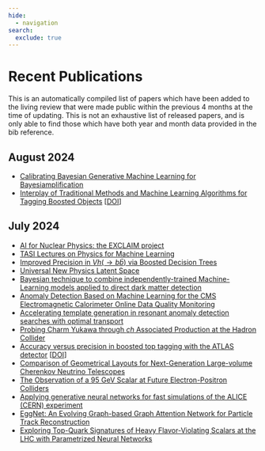 ```yaml
---
hide:
  - navigation
search:
  exclude: true
---
```


# Recent Publications

This is an automatically compiled list of papers which have been added to the living review that were made public within the previous 4 months at the time of updating. This is not an exhaustive list of released papers, and is only able to find those which have both year and month data provided in the bib reference.

## August 2024
* [Calibrating Bayesian Generative Machine Learning for Bayesiamplification](https://arxiv.org/abs/2408.00838)
* [Interplay of Traditional Methods and Machine Learning Algorithms for Tagging Boosted Objects](https://arxiv.org/abs/2408.01138) [[DOI](https://doi.org/10.1140/epjs/s11734-024-01256-6)]

## July 2024
* [AI for Nuclear Physics: the EXCLAIM project](https://arxiv.org/abs/2408.00163)
* [TASI Lectures on Physics for Machine Learning](https://arxiv.org/abs/2408.00082)
* [Improved Precision in $Vh(\rightarrow b\bar b)$ via Boosted Decision Trees](https://arxiv.org/abs/2407.21239)
* [Universal New Physics Latent Space](https://arxiv.org/abs/2407.20315)
* [Bayesian technique to combine independently-trained Machine-Learning models applied to direct dark matter detection](https://arxiv.org/abs/2407.21008)
* [Anomaly Detection Based on Machine Learning for the CMS Electromagnetic Calorimeter Online Data Quality Monitoring](https://arxiv.org/abs/2407.20278)
* [Accelerating template generation in resonant anomaly detection searches with optimal transport](https://arxiv.org/abs/2407.19818)
* [Probing Charm Yukawa through $ch$ Associated Production at the Hadron Collider](https://arxiv.org/abs/2407.19797)
* [Accuracy versus precision in boosted top tagging with the ATLAS detector](https://arxiv.org/abs/2407.20127) [[DOI](https://doi.org/10.1088/1748-0221/19/08/P08018)]
* [Comparison of Geometrical Layouts for Next-Generation Large-volume Cherenkov Neutrino Telescopes](https://arxiv.org/abs/2407.19010)
* [The Observation of a 95 GeV Scalar at Future Electron-Positron Colliders](https://arxiv.org/abs/2407.16806)
* [Applying generative neural networks for fast simulations of the ALICE (CERN) experiment](https://arxiv.org/abs/2407.16704)
* [EggNet: An Evolving Graph-based Graph Attention Network for Particle Track Reconstruction](https://arxiv.org/abs/2407.13925)
* [Exploring Top-Quark Signatures of Heavy Flavor-Violating Scalars at the LHC with Parametrized Neural Networks](https://arxiv.org/abs/2407.12118)

